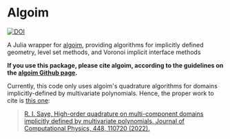 # Algoim

[![DOI](https://zenodo.org/badge/611211717.svg)](https://zenodo.org/badge/latestdoi/611211717)

A Julia wrapper for [algoim](https://github.com/algoim/algoim), providing algorithms for implicitly defined geometry, level set methods, and Voronoi implicit interface methods

**If you use this package, please cite algoim, according to the guidelines on the [algoim Github page](https://algoim.github.io).**

Currently, this code only uses algoim's quadrature algorithms for domains implicitly-defined by multivariate polynomials. Hence, the proper work to cite is [this one](https://algoim.github.io/#citing-1):

> [R. I. Saye, High-order quadrature on multi-component domains implicitly defined by multivariate polynomials, Journal of Computational Physics, 448, 110720 (2022).](https://www.sciencedirect.com/science/article/pii/S002199912100615X?via%3Dihub)
